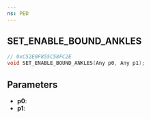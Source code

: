 ```yaml
---
ns: PED
---
```

## SET_ENABLE_BOUND_ANKLES

```c
// 0xC52E0F855C58FC2E
void SET_ENABLE_BOUND_ANKLES(Any p0, Any p1);
```

## Parameters
* **p0**:
* **p1**:
